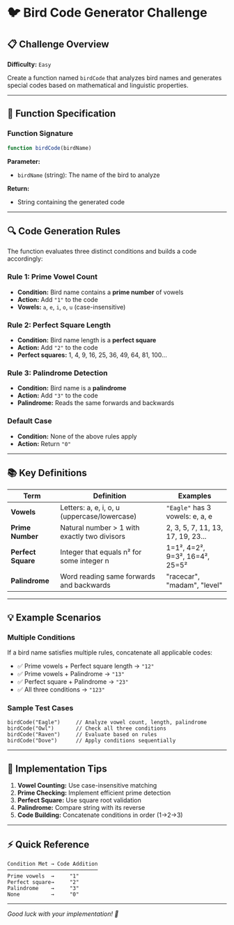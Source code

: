 # 🐦 Bird Code Generator Challenge

## 📋 Challenge Overview

**Difficulty:** `Easy`

Create a function named `birdCode` that analyzes bird names and generates special codes based on mathematical and linguistic properties.

---

## 🎯 Function Specification

### Function Signature
```javascript
function birdCode(birdName)
```

**Parameter:**
- `birdName` (string): The name of the bird to analyze

**Return:**
- String containing the generated code

---

## 🔍 Code Generation Rules

The function evaluates three distinct conditions and builds a code accordingly:

### Rule 1: Prime Vowel Count
- **Condition:** Bird name contains a **prime number** of vowels
- **Action:** Add `"1"` to the code
- **Vowels:** `a`, `e`, `i`, `o`, `u` (case-insensitive)

### Rule 2: Perfect Square Length
- **Condition:** Bird name length is a **perfect square**
- **Action:** Add `"2"` to the code
- **Perfect squares:** 1, 4, 9, 16, 25, 36, 49, 64, 81, 100...

### Rule 3: Palindrome Detection
- **Condition:** Bird name is a **palindrome**
- **Action:** Add `"3"` to the code
- **Palindrome:** Reads the same forwards and backwards

### Default Case
- **Condition:** None of the above rules apply
- **Action:** Return `"0"`

---

## 📚 Key Definitions

| Term | Definition | Examples |
|------|------------|----------|
| **Vowels** | Letters: a, e, i, o, u (uppercase/lowercase) | `"Eagle"` has 3 vowels: e, a, e |
| **Prime Number** | Natural number > 1 with exactly two divisors | 2, 3, 5, 7, 11, 13, 17, 19, 23... |
| **Perfect Square** | Integer that equals n² for some integer n | 1=1², 4=2², 9=3², 16=4², 25=5² |
| **Palindrome** | Word reading same forwards and backwards | "racecar", "madam", "level" |

---

## 💡 Example Scenarios

### Multiple Conditions
If a bird name satisfies multiple rules, concatenate all applicable codes:
- ✅ Prime vowels + Perfect square length → `"12"`
- ✅ Prime vowels + Palindrome → `"13"`
- ✅ Perfect square + Palindrome → `"23"`
- ✅ All three conditions → `"123"`

### Sample Test Cases
```
birdCode("Eagle")     // Analyze vowel count, length, palindrome
birdCode("Owl")       // Check all three conditions
birdCode("Raven")     // Evaluate based on rules
birdCode("Dove")      // Apply conditions sequentially
```

---

## 🚀 Implementation Tips

1. **Vowel Counting:** Use case-insensitive matching
2. **Prime Checking:** Implement efficient prime detection
3. **Perfect Square:** Use square root validation
4. **Palindrome:** Compare string with its reverse
5. **Code Building:** Concatenate conditions in order (1→2→3)

---

## ⚡ Quick Reference

```
Condition Met → Code Addition
─────────────────────────────
Prime vowels  →     "1"
Perfect square→     "2"  
Palindrome    →     "3"
None          →     "0"
```

---

*Good luck with your implementation! 🎯*
